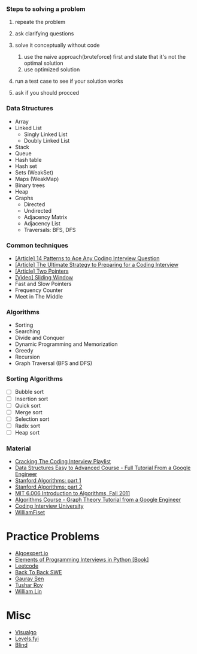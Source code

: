 ### Steps to solving a problem

1. repeate the problem
2. ask clarifying questions
3. solve it conceptually without code

   1. use the naive approach(bruteforce) first and state that it's not the optimal solution
   2. use optimized solution

4. run a test case to see if your solution works
5. ask if you should procced

### Data Structures

- Array
- Linked List
  - Singly Linked List
  - Doubly Linked List
- Stack
- Queue
- Hash table
- Hash set
- Sets (WeakSet)
- Maps (WeakMap)
- Binary trees
- Heap
- Graphs
  - Directed
  - Undirected
  - Adjacency Matrix
  - Adjacency List
  - Traversals: BFS, DFS

### Common techniques

- [[Article] 14 Patterns to Ace Any Coding Interview Question](https://hackernoon.com/14-patterns-to-ace-any-coding-interview-question-c5bb3357f6ed)
- [[Article] The Ultimate Strategy to Preparing for a Coding Interview](https://medium.com/better-programming/the-ultimate-strategy-to-preparing-for-the-coding-interview-ee9f7eb439f3)
- [[Article] Two Pointers](https://www.geeksforgeeks.org/two-pointers-technique/)
- [[Video] Sliding Window](https://youtu.be/MK-NZ4hN7rs)
- Fast and Slow Pointers
- Frequency Counter
- Meet in The Middle

### Algorithms

- Sorting
- Searching
- Divide and Conquer
- Dynamic Programming and Memorization
- Greedy
- Recursion
- Graph Traversal (BFS and DFS)

### Sorting Algorithms

- [ ] Bubble sort
- [ ] Insertion sort
- [ ] Quick sort
- [ ] Merge sort
- [ ] Selection sort
- [ ] Radix sort
- [ ] Heap sort

### Material

- [Cracking The Coding Interview Playlist](https://www.youtube.com/playlist?list=PLX6IKgS15Ue02WDPRCmYKuZicQHit9kFt)
- [Data Structures Easy to Advanced Course - Full Tutorial From a Google Engineer](https://youtu.be/RBSGKlAvoiM)
- [Stanford Algorithms: part 1](https://www.youtube.com/playlist?list=PLXFMmlk03Dt7Q0xr1PIAriY5623cKiH7V)
- [Stanford Algorithms: part 2](https://www.youtube.com/playlist?list=PLXFMmlk03Dt5EMI2s2WQBsLsZl7A5HEK6)
- [MIT 6.006 Introduction to Algorithms, Fall 2011](https://www.youtube.com/playlist?list=PLUl4u3cNGP61Oq3tWYp6V_F-5jb5L2iHb)
- [Algorithms Course - Graph Theory Tutorial from a Google Engineer](https://youtu.be/09_LlHjoEiY)
- [Coding Interview University](https://github.com/jwasham/coding-interview-university)
- [WilliamFiset](https://www.youtube.com/playlist?list=PLDV1Zeh2NRsB6SWUrDFW2RmDotAfPbeHu)

# Practice Problems

- [Algoexpert.io](https://algoexpert.io)
- [Elements of Programming Interviews in Python [Book]](https://www.goodreads.com/book/show/34791936-elements-of-programming-interviews-in-python)
- [Leetcode](http://leetcode.com)
- [Back To Back SWE](https://www.youtube.com/c/BackToBackSWE/playlists)
- [Gaurav Sen](https://www.youtube.com/playlist?list=PLMCXHnjXnTnucEu8lYMatA23OOi_De3Zp)
- [Tushar Roy](https://www.youtube.com/user/tusharroy2525/playlists?view=1&sort=dd&shelf_id=0)
- [William Lin](https://www.youtube.com/channel/UCKuDLsO0Wwef53qdHPjbU2Q/playlists)

# Misc

- [Visualgo](https://visualgo.net/en)
- [Levels.fyi](https://www.levels.fyi)
- [Blind](https://www.teamblind.com/topics/Job-Groups/Software-Engineering)
